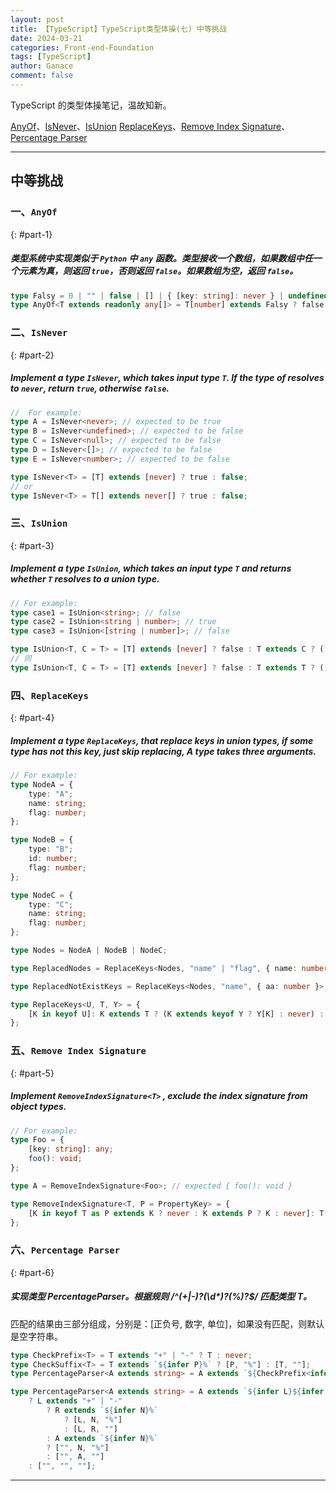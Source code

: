 ```yaml
---
layout: post
title: 【TypeScript】TypeScript类型体操(七) 中等挑战
date: 2024-03-21
categories: Front-end-Foundation
tags: [TypeScript]
author: Ganace
comment: false
---
```


TypeScript 的类型体操笔记，温故知新。

[AnyOf](#part-1)、[IsNever](#part-2)、[IsUnion](#part-3)
[ReplaceKeys](#part-4)、[Remove Index Signature](#part-5)、[Percentage Parser](#part-6)

---

## 中等挑战

### 一、`AnyOf`

{: #part-1}

##### 类型系统中实现类似于 `Python` 中 `any` 函数。类型接收一个数组，如果数组中任一个元素为真，则返回 `true`，否则返回 `false`。如果数组为空，返回 `false`。

```ts
type Falsy = 0 | "" | false | [] | { [key: string]: never } | undefined | null;
type AnyOf<T extends readonly any[]> = T[number] extends Falsy ? false : true;
```

### 二、`IsNever`

{: #part-2}

##### Implement a type `IsNever`, which takes input type `T`. If the type of resolves to `never`, return `true`, otherwise `false`.

```ts
//  For example:
type A = IsNever<never>; // expected to be true
type B = IsNever<undefined>; // expected to be false
type C = IsNever<null>; // expected to be false
type D = IsNever<[]>; // expected to be false
type E = IsNever<number>; // expected to be false
```

```ts
type IsNever<T> = [T] extends [never] ? true : false;
// or
type IsNever<T> = T[] extends never[] ? true : false;
```

### 三、`IsUnion`

{: #part-3}

##### Implement a type `IsUnion`, which takes an input type `T` and returns whether `T` resolves to a union type.

```ts
// For example:
type case1 = IsUnion<string>; // false
type case2 = IsUnion<string | number>; // true
type case3 = IsUnion<[string | number]>; // false
```

```ts
type IsUnion<T, C = T> = [T] extends [never] ? false : T extends C ? ([C] extends [T] ? false : true) : false;
// 同
type IsUnion<T, C = T> = [T] extends [never] ? false : T extends T ? ([C] extends [T] ? false : true) : false;
```

### 四、`ReplaceKeys`

{: #part-4}

##### Implement a type `ReplaceKeys`, that replace keys in union types, if some type has not this key, just skip replacing, A type takes three arguments.

```ts
// For example:
type NodeA = {
    type: "A";
    name: string;
    flag: number;
};

type NodeB = {
    type: "B";
    id: number;
    flag: number;
};

type NodeC = {
    type: "C";
    name: string;
    flag: number;
};

type Nodes = NodeA | NodeB | NodeC;

type ReplacedNodes = ReplaceKeys<Nodes, "name" | "flag", { name: number; flag: string }>; // {type: 'A', name: number, flag: string} | {type: 'B', id: number, flag: string} | {type: 'C', name: number, flag: string} // would replace name from string to number, replace flag from number to string.

type ReplacedNotExistKeys = ReplaceKeys<Nodes, "name", { aa: number }>; // {type: 'A', name: never, flag: number} | NodeB | {type: 'C', name: never, flag: number} // would replace name to never
```

```ts
type ReplaceKeys<U, T, Y> = {
    [K in keyof U]: K extends T ? (K extends keyof Y ? Y[K] : never) : U[K];
};
```

### 五、`Remove Index Signature`

{: #part-5}

##### Implement `RemoveIndexSignature<T>` , exclude the index signature from object types.

```ts
// For example:
type Foo = {
    [key: string]: any;
    foo(): void;
};

type A = RemoveIndexSignature<Foo>; // expected { foo(): void }
```

```ts
type RemoveIndexSignature<T, P = PropertyKey> = {
    [K in keyof T as P extends K ? never : K extends P ? K : never]: T[K];
};
```

### 六、`Percentage Parser`

{: #part-6}

##### 实现类型 PercentageParser。根据规则 /^(\+|\-)?(\d\*)?(\%)?$/ 匹配类型 T。

匹配的结果由三部分组成，分别是：[正负号, 数字, 单位]，如果没有匹配，则默认是空字符串。

```ts
type CheckPrefix<T> = T extends "+" | "-" ? T : never;
type CheckSuffix<T> = T extends `${infer P}%` ? [P, "%"] : [T, ""];
type PercentageParser<A extends string> = A extends `${CheckPrefix<infer L>}${infer R}` ? [L, ...CheckSuffix<R>] : ["", ...CheckSuffix<A>];
```

```ts
type PercentageParser<A extends string> = A extends `${infer L}${infer R}`
    ? L extends "+" | "-"
        ? R extends `${infer N}%`
            ? [L, N, "%"]
            : [L, R, ""]
        : A extends `${infer N}%`
        ? ["", N, "%"]
        : ["", A, ""]
    : ["", "", ""];
```

---
